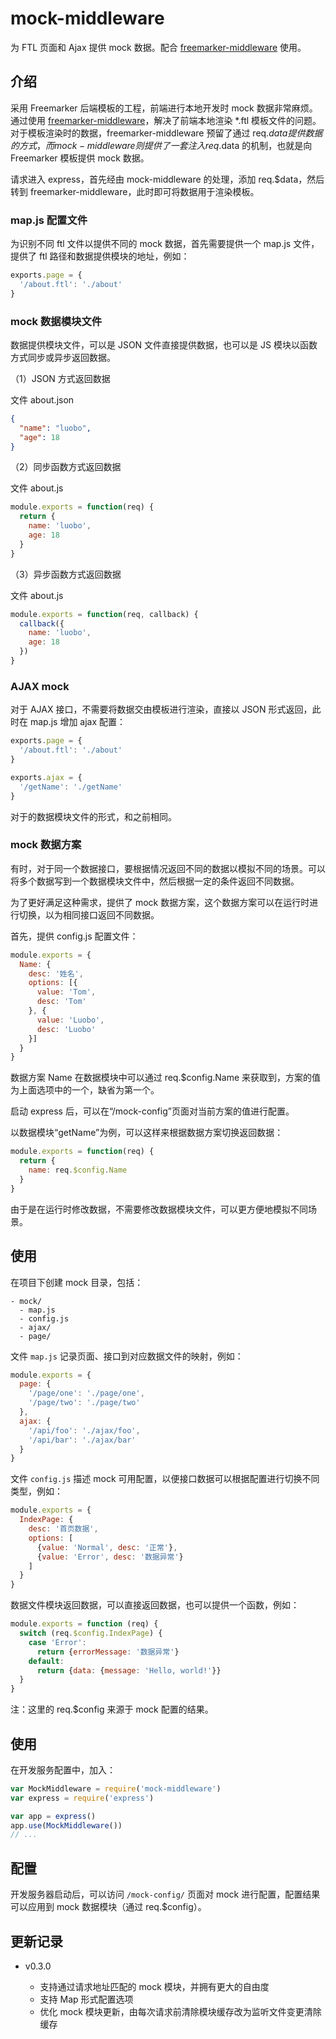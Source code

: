 # mock-middleware

为 FTL 页面和 Ajax 提供 mock 数据。配合 [freemarker-middleware](https://github.com/luobotang/freemarker-middleware) 使用。

## 介绍

采用 Freemarker 后端模板的工程，前端进行本地开发时 mock 数据非常麻烦。通过使用 [freemarker-middleware](https://github.com/luobotang/freemarker-middleware)，解决了前端本地渲染 *.ftl 模板文件的问题。对于模板渲染时的数据，freemarker-middleware 预留了通过 req.$data 提供数据的方式，而 mock-middleware 则提供了一套注入 req.$data 的机制，也就是向 Freemarker 模板提供 mock 数据。

请求进入 express，首先经由 mock-middleware 的处理，添加 req.$data，然后转到 freemarker-middleware，此时即可将数据用于渲染模板。

### map.js 配置文件

为识别不同 ftl 文件以提供不同的 mock 数据，首先需要提供一个 map.js 文件，提供了 ftl 路径和数据提供模块的地址，例如：

```javascript
exports.page = {
  '/about.ftl': './about'
}
```

### mock 数据模块文件

数据提供模块文件，可以是 JSON 文件直接提供数据，也可以是 JS 模块以函数方式同步或异步返回数据。

（1）JSON 方式返回数据

文件 about.json

```json
{
  "name": "luobo",
  "age": 18
}
```

（2）同步函数方式返回数据

文件 about.js

```javascript
module.exports = function(req) {
  return {
    name: 'luobo',
    age: 18
  }
}
```

（3）异步函数方式返回数据

文件 about.js

```javascript
module.exports = function(req, callback) {
  callback({
    name: 'luobo',
    age: 18
  })
}
```

### AJAX mock

对于 AJAX 接口，不需要将数据交由模板进行渲染，直接以 JSON 形式返回，此时在 map.js 增加 ajax 配置：

```javascript
exports.page = {
  '/about.ftl': './about'
}

exports.ajax = {
  '/getName': './getName'
}
```

对于的数据模块文件的形式，和之前相同。

### mock 数据方案

有时，对于同一个数据接口，要根据情况返回不同的数据以模拟不同的场景。可以将多个数据写到一个数据模块文件中，然后根据一定的条件返回不同数据。

为了更好满足这种需求，提供了 mock 数据方案，这个数据方案可以在运行时进行切换，以为相同接口返回不同数据。

首先，提供 config.js 配置文件：

```javascript
module.exports = {
  Name: {
    desc: '姓名',
    options: [{
      value: 'Tom',
      desc: 'Tom'
    }, {
      value: 'Luobo',
      desc: 'Luobo'
    }]
  }
}
```

数据方案 Name 在数据模块中可以通过 req.$config.Name 来获取到，方案的值为上面选项中的一个，缺省为第一个。

启动 express 后，可以在“/mock-config”页面对当前方案的值进行配置。

以数据模块“getName”为例，可以这样来根据数据方案切换返回数据：

```javascript
module.exports = function(req) {
  return {
    name: req.$config.Name
  }
}
```

由于是在运行时修改数据，不需要修改数据模块文件，可以更方便地模拟不同场景。

## 使用

在项目下创建 mock 目录，包括：

```
- mock/
  - map.js
  - config.js
  - ajax/
  - page/
```

文件 ```map.js``` 记录页面、接口到对应数据文件的映射，例如：

```javascript
module.exports = {
  page: {
    '/page/one': './page/one',
    '/page/two': './page/two'
  },
  ajax: {
    '/api/foo': './ajax/foo',
    '/api/bar': './ajax/bar'
  }
}
```

文件 ```config.js``` 描述 mock 可用配置，以便接口数据可以根据配置进行切换不同类型，例如：

```javascript
module.exports = {
  IndexPage: {
    desc: '首页数据',
    options: [
      {value: 'Normal', desc: '正常'},
      {value: 'Error', desc: '数据异常'}
    ]
  }
}
```

数据文件模块返回数据，可以直接返回数据，也可以提供一个函数，例如：

```javascript
module.exports = function (req) {
  switch (req.$config.IndexPage) {
    case 'Error':
      return {errorMessage: '数据异常'}
    default:
      return {data: {message: 'Hello, world!'}}
  }
}
```

注：这里的 req.$config 来源于 mock 配置的结果。

## 使用

在开发服务配置中，加入：

```javascript
var MockMiddleware = require('mock-middleware')
var express = require('express')

var app = express()
app.use(MockMiddleware())
// ...
```

## 配置

开发服务器启动后，可以访问 ```/mock-config/``` 页面对 mock 进行配置，配置结果可以应用到 mock 数据模块（通过 req.$config）。

## 更新记录

- v0.3.0

  - 支持通过请求地址匹配的 mock 模块，并拥有更大的自由度
  - 支持 Map 形式配置选项
  - 优化 mock 模块更新，由每次请求前清除模块缓存改为监听文件变更清除缓存
